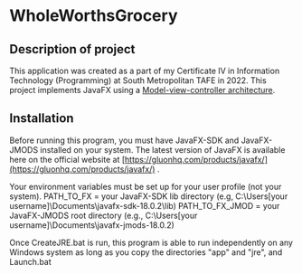 # WholeWorthsGrocery

## Description of project
This application was created as a part of my Certificate IV in Information Technology (Programming) at South Metropolitan TAFE in 2022. This project implements JavaFX using a [Model-view-controller architecture](https://en.wikipedia.org/wiki/Model%E2%80%93view%E2%80%93controller).

## Installation
Before running this program, you must have JavaFX-SDK and JavaFX-JMODS installed on your system. The latest version of JavaFX is available here on the official website at [https://gluonhq.com/products/javafx/](https://gluonhq.com/products/javafx/) .

Your environment variables must be set up for your user profile (not your system).
PATH_TO_FX = your JavaFX-SDK lib directory (e.g, C:\Users\[your username]\Documents\javafx-sdk-18.0.2\lib)
PATH_TO_FX_JMOD = your JavaFX-JMODS root directory (e.g., C:\Users\[your username]\Documents\javafx-jmods-18.0.2)

Once CreateJRE.bat is run, this program is able to run independently on any Windows system
as long as you copy the directories "app" and "jre", and Launch.bat
